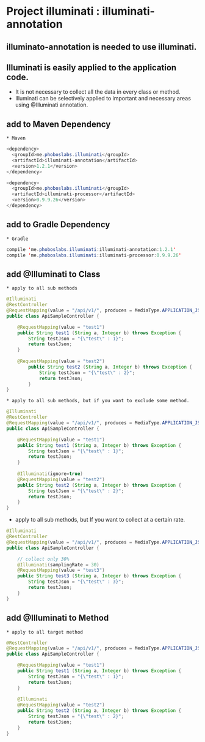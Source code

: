 # Project illuminati : illuminati-annotation


## illuminato-annotation is needed to use illuminati.

## Illuminati is easily applied to the application code.
 * It is not necessary to collect all the data in every class or method.
 * Illuminati can be selectively applied to important and necessary areas using @Illuminati annotation.

## add to Maven Dependency
    * Maven
    
```java
<dependency>
  <groupId>me.phoboslabs.illuminati</groupId>
  <artifactId>illuminati-annotation</artifactId>
  <version>1.2.1</version>
</dependency>

<dependency>
  <groupId>me.phoboslabs.illuminati</groupId>
  <artifactId>illuminati-processor</artifactId>
  <version>0.9.9.26</version>
</dependency>
```

## add to Gradle Dependency
    * Gradle
    
```java
compile 'me.phoboslabs.illuminati:illuminati-annotation:1.2.1'
compile 'me.phoboslabs.illuminati:illuminati-processor:0.9.9.26'
```

## add @Illuminati to Class
    * apply to all sub methods
    
```java
@Illuminati
@RestController
@RequestMapping(value = "/api/v1/", produces = MediaType.APPLICATION_JSON_VALUE)
public class ApiSampleController {

    @RequestMapping(value = "test1")
    public String test1 (String a, Integer b) throws Exception {
        String testJson = "{\"test\" : 1}";
        return testJson;
    }
    
    @RequestMapping(value = "test2")
        public String test2 (String a, Integer b) throws Exception {
            String testJson = "{\"test\" : 2}";
            return testJson;
        }
}
```
    * apply to all sub methods, but if you want to exclude some method.
```java
@Illuminati
@RestController
@RequestMapping(value = "/api/v1/", produces = MediaType.APPLICATION_JSON_VALUE)
public class ApiSampleController {

    @RequestMapping(value = "test1")
    public String test1 (String a, Integer b) throws Exception {
        String testJson = "{\"test\" : 1}";
        return testJson;
    }
    
    @Illuminati(ignore=true)
    @RequestMapping(value = "test2")
    public String test2 (String a, Integer b) throws Exception {
        String testJson = "{\"test\" : 2}";
        return testJson;
    }
}
``` 

   * apply to all sub methods, but If you want to collect at a certain rate.
```java
@Illuminati
@RestController
@RequestMapping(value = "/api/v1/", produces = MediaType.APPLICATION_JSON_VALUE)
public class ApiSampleController {

    // collect only 30%
    @Illuminati(samplingRate = 30)
    @RequestMapping(value = "test3")
    public String test3 (String a, Integer b) throws Exception {
        String testJson = "{\"test\" : 3}";
        return testJson;
    }
}
``` 

## add @Illuminati to Method
    * apply to all target method
    
```java
@RestController
@RequestMapping(value = "/api/v1/", produces = MediaType.APPLICATION_JSON_VALUE)
public class ApiSampleController {

    @RequestMapping(value = "test1")
    public String test1 (String a, Integer b) throws Exception {
        String testJson = "{\"test\" : 1}";
        return testJson;
    }
    
    @Illuminati
    @RequestMapping(value = "test2")
    public String test2 (String a, Integer b) throws Exception {
        String testJson = "{\"test\" : 2}";
        return testJson;
    }
}
```
